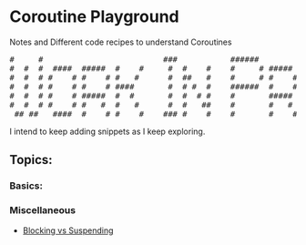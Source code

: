 # Coroutine Playground
Notes and Different code recipes to understand Coroutines

<pre>
#     #                         ###           ######                                                   
#  #  #  ####  #####  #    #     #  #    #    #     # #####   ####   ####  #####  ######  ####   ####  
#  #  # #    # #    # #   #      #  ##   #    #     # #    # #    # #    # #    # #      #      #      
#  #  # #    # #    # ####       #  # #  #    ######  #    # #    # #      #    # #####   ####   ####  
#  #  # #    # #####  #  #       #  #  # #    #       #####  #    # #  ### #####  #           #      # 
#  #  # #    # #   #  #   #      #  #   ##    #       #   #  #    # #    # #   #  #      #    # #    # 
 ## ##   ####  #    # #    #    ### #    #    #       #    #  ####   ####  #    # ######  ####   #### 
</pre>

I intend to keep adding snippets as I keep exploring.  

## Topics:
### Basics:
    
### Miscellaneous
- [Blocking vs Suspending](docs/miscellaneous/BlockingVsSuspending.md)